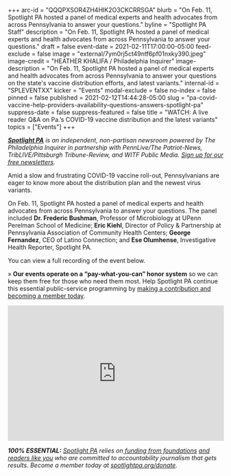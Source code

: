 +++
arc-id = "QQQPXSOR4ZH4HIK2O3CKCRRSGA"
blurb = "On Feb. 11, Spotlight PA hosted a panel of medical experts and health advocates from across Pennsylvania to answer your questions."
byline = "Spotlight PA Staff"
description = "On Feb. 11, Spotlight PA hosted a panel of medical experts and health advocates from across Pennsylvania to answer your questions."
draft = false
event-date = 2021-02-11T17:00:00-05:00
feed-exclude = false
image = "external/7ym0rj5ct49ntf6pf01nxky390.jpeg"
image-credit = "HEATHER KHALIFA / Philadelphia Inquirer"
image-description = "On Feb. 11, Spotlight PA hosted a panel of medical experts and health advocates from across Pennsylvania to answer your questions on the state's vaccine distribution efforts, and latest variants."
internal-id = "SPLEVENTXX"
kicker = "Events"
modal-exclude = false
no-index = false
pinned = false
published = 2021-02-12T14:44:28-05:00
slug = "pa-covid-vaccine-help-providers-availability-questions-answers-spotlight-pa"
suppress-date = false
suppress-featured = false
title = "WATCH: A live reader Q&A on Pa.’s COVID-19 vaccine distribution and the latest variants"
topics = ["Events"]
+++

<a href="https://www.spotlightpa.org/"><i><b>Spotlight PA</b></i></a><i> is an independent, non-partisan newsroom powered by The Philadelphia Inquirer in partnership with PennLive/The Patriot-News, TribLIVE/Pittsburgh Tribune-Review, and WITF Public Media. </i><a href="https://www.spotlightpa.org/newsletters"><i>Sign up for our free newsletters</i></a><i>.</i>

Amid a slow and frustrating COVID-19 vaccine roll-out, Pennsylvanians are eager to know more about the distribution plan and the newest virus variants.

On Feb. 11, Spotlight PA hosted a panel of medical experts and health advocates from across Pennsylvania to answer your questions. The panel included <b>Dr. Frederic Bushman</b>, Professor of Microbiology at UPenn Perelman School of Medicine; <b>Eric Kiehl</b>, Director of Policy &amp; Partnership at Pennsylvania Association of Community Health Centers; <b>George Fernandez</b>, CEO of Latino Connection; and <b>Ese Olumhense</b>, Investigative Health Reporter, Spotlight PA.

You can view a full recording of the event below.

» <b>Our events operate on a “pay-what-you-can” honor system</b> so we can keep them free for those who need them most. Help Spotlight PA continue this essential public-service programming by <a href="/donate?campaign=701Dn000000YgozIAC" target=_blank>making a contribution and becoming a member today</a>.

<iframe width="100%" height="315" src="https://www.youtube.com/embed/DnlycuNgCt8?si=rzV1MmNIYZB8y_lp" title="YouTube video player" frameborder="0" allow="accelerometer; autoplay; clipboard-write; encrypted-media; gyroscope; picture-in-picture; web-share" referrerpolicy="strict-origin-when-cross-origin" allowfullscreen></iframe>

<i><b>100% ESSENTIAL:</b></i><i> </i><a href="https://www.spotlightpa.org/"><i>Spotlight PA</i></a><i> relies on</i><a href="https://www.spotlightpa.org/support"><i> funding from foundations</i></a><i> </i><a href="https://www.spotlightpa.org/support"><i>and readers like you</i></a><i> who are committed to accountability journalism that gets results. Become a member today at </i><a href="/donate?campaign=701Dn000000YgovIAC"><i>spotlightpa.org/donate</i></a><i>.</i>
